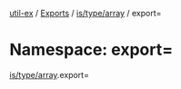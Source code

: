 [util-ex](../README.md) / [Exports](../modules.md) / [is/type/array](is_type_array.md) / export=

# Namespace: export=

[is/type/array](is_type_array.md).export=
